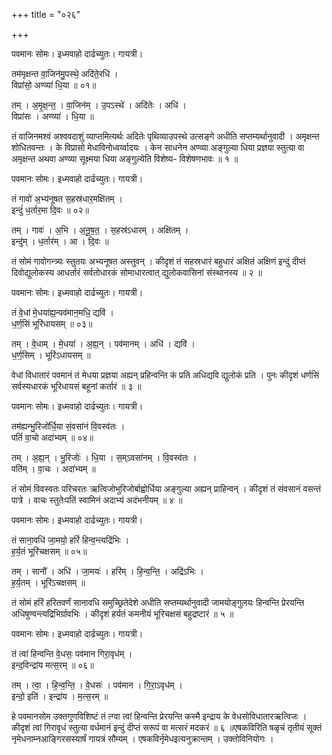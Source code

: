 +++
title = "०२६"

+++


पवमानः सोमः। इध्मवाहो दार्ढच्युतः। गायत्री।

तम॑मृक्षन्त वा॒जिन॑मु॒पस्थे॒ अदि॑ते॒रधि॑ ।  
विप्रा॑सो॒ अण्व्या॑ धि॒या ॥ ०१॥

तम् । अ॒मृ॒क्ष॒न्त॒ । वा॒जिन॑म् । उ॒पऽस्थे॑ । अदि॑तेः । अधि॑ ।  
विप्रा॑सः । अण्व्या॑ । धि॒या ॥

तं वाजिनमश्वं अश्ववदाशुं व्याप्तमित्यर्थः अदितेः पृथिव्याउपस्थे उत्सङ्गे अधीति सप्तम्यर्थानुवादी । अमृक्षन्त शोधितवन्तः । के विप्रासो मेधाविनोध्वर्य्वादयः । केन साधनेन अण्व्या अङ्गुल्या धिया प्रज्ञया स्तुत्या वा अमृक्षन्त अथवा अण्व्या सूक्ष्मया धिया अङ्गुल्येति विशेष्य- विशेषणभावः ॥ १ ॥

पवमानः सोमः। इध्मवाहो दार्ढच्युतः। गायत्री।

तं गावो॑ अ॒भ्य॑नूषत स॒हस्र॑धार॒मक्षि॑तम् ।  
इन्दुं॑ ध॒र्तार॒मा दि॒वः ॥ ०२॥

तम् । गावः॑ । अ॒भि । अ॒नू॒ष॒त॒ । स॒हस्र॑ऽधारम् । अक्षि॑तम् ।  
इन्दु॑म् । ध॒र्तार॑म् । आ । दि॒वः ॥

तं सोमं गावोगन्त्र्यः स्तुतयः अभ्यनूषत अस्तुवन् । कीदृशं तं सहस्रधारं बहुधारं अक्षितं अक्षिणं इन्दुं दीप्तं दिवोद्युलोकस्य आधर्तारं सर्वतोधारकं सोमाधारत्वात् द्युलोकवासिनां संस्थानस्य ॥ २ ॥

पवमानः सोमः। इध्मवाहो दार्ढच्युतः। गायत्री।

तं वे॒धां मे॒धया॑ह्य॒न्पव॑मान॒मधि॒ द्यवि॑ ।  
ध॒र्ण॒सिं भूरि॑धायसम् ॥ ०३॥

तम् । वे॒धाम् । मे॒धया॑ । अ॒ह्य॒न् । पव॑मानम् । अधि॑ । द्यवि॑ ।  
ध॒र्ण॒सिम् । भूरि॑ऽधायसम् ॥

वेधां विधातारं पवमानं तं मेधया प्रज्ञया अह्यन् प्रहिन्वन्ति कं प्रति अधिद्यवि द्युलोकं प्रति । पुनः कीदृशं धर्णसिं सर्वस्यधारकं भूरिधायसं बहूनां कर्तारं ॥ ३ ॥

पवमानः सोमः। इध्मवाहो दार्ढच्युतः। गायत्री।

तम॑ह्यन्भु॒रिजो॑र्धि॒या सं॒वसा॑नं वि॒वस्व॑तः ।  
पतिं॑ वा॒चो अदा॑भ्यम् ॥ ०४॥

तम् । अ॒ह्य॒न् । भु॒रिजोः॑ । धि॒या । स॒म्ऽवसा॑नम् । वि॒वस्व॑तः ।  
पति॑म् । वा॒चः । अदा॑भ्यम् ॥

तं सोमं विवस्वतः परिचरतः ऋत्विजोभुरिजोर्बाह्वोर्धिया अङ्गुल्या अह्यन् प्राहिन्वन् । कीदृशं तं संवसानं वसन्तं पात्रे । वाचः स्तुतेःपतिं स्वामिनं अदाभ्यं अदंभनीयम् ॥ ४ ॥

पवमानः सोमः। इध्मवाहो दार्ढच्युतः। गायत्री।

तं साना॒वधि॑ जा॒मयो॒ हरिं॑ हिन्व॒न्त्यद्रि॑भिः ।  
ह॒र्य॒तं भूरि॑चक्षसम् ॥ ०५॥

तम् । सानौ॑ । अधि॑ । जा॒मयः॑ । हरि॑म् । हि॒न्व॒न्ति॒ । अद्रि॑ऽभिः ।  
ह॒र्य॒तम् । भूरि॑ऽचक्षसम् ॥

तं सोमं हरिं हरितवर्णं सानावधि समुच्छ्रितेदेशे अधीति सप्तम्यर्थानुवादी जामयोङ्गुलयः हिन्वन्ति प्रेरयन्ति अधिषुण्वन्त्यद्रिभिर्ग्रावभिः । कीदृशं हर्यतं कमनीयं भूरिचक्षसं बहुद्रष्टारं ॥ ५ ॥

पवमानः सोमः। इध्मवाहो दार्ढच्युतः। गायत्री।

तं त्वा॑ हिन्वन्ति वे॒धसः॒ पव॑मान गिरा॒वृध॑म् ।  
इन्द॒विन्द्रा॑य मत्स॒रम् ॥ ०६॥

तम् । त्वा॒ । हि॒न्व॒न्ति॒ । वे॒धसः॑ । पव॑मान । गि॒रा॒ऽवृध॑म् ।  
इन्दो॒ इति॑ । इन्द्रा॑य । म॒त्स॒रम् ॥

हे पवमानसोम उक्तगुणविशिष्टं तं त्ग्वा त्वां हिन्वन्ति प्रेरयन्ति कस्मै इन्द्राय के वेधसोविधातारऋत्विजः । कीदृशं त्वां गिरावृधं स्तुत्या वर्धमानं इन्दुं दीप्तं सरूपं वा मत्सरं मदकरं ॥ ६ ॥एषकविरिति षळृचं तृतीयं सूक्तं नृमेधनाम्नआङ्गिरसस्यार्षं गायत्रं सौम्यम् । एषकविर्नृमेधइत्यनुक्रान्तम् । उक्तोविनियोगः ।